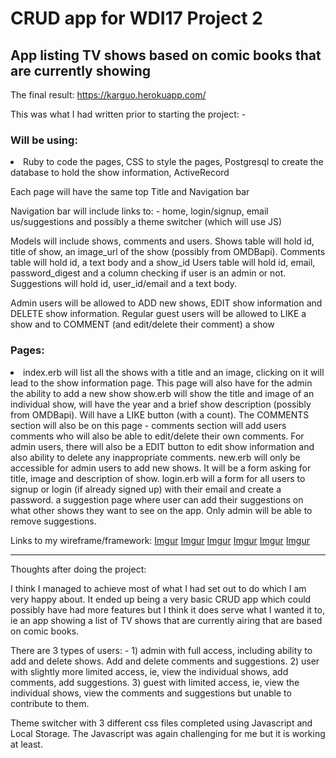 <h1>CRUD app for WDI17 Project 2</h1>

<h2>App listing TV shows based on comic books that are currently showing</h2>

The final result:
https://karguo.herokuapp.com/

This was what I had written prior to starting the project: -
<h3>Will be using:</h3>
<li>
Ruby to code the pages,
CSS to style the pages,
Postgresql to create the database to hold the show information,
ActiveRecord
</li>

Each page will have the same top Title and Navigation bar

Navigation bar will include links to: - home, login/signup, email us/suggestions and possibly a theme switcher (which will use JS)

Models will include shows, comments and users. 
Shows table will hold id, title of show, an image_url of the show (possibly from OMDBapi).
Comments table will hold id, a text body and a show_id
Users table will hold id, email, password_digest and a column checking if user is an admin or not.
Suggestions will hold id, user_id/email and a text body. 

Admin users will be allowed to ADD new shows, EDIT show information and DELETE show information.
Regular guest users will be allowed to LIKE a show and to COMMENT (and edit/delete their comment) a show

<h3>Pages:</h3>
<li>
index.erb will list all the shows with a title and an image, clicking on it will lead to the show information page. This page will also have for the admin the ability to add a new show
show.erb will show the title and image of an individual show, will have the year and a brief show description (possibly from OMDBapi). Will have a LIKE button (with a count). The COMMENTS section will also be on this page - comments section will add users comments who will also be able to edit/delete their own comments. For admin users, there will also be a EDIT button to edit show information and also ability to delete any inappropriate comments. 
new.erb will only be accessible for admin users to add new shows. It will be a form asking for title, image and description of show.
login.erb will a form for all users to signup or login (if already signed up) with their email and create a password. 
a suggestion page where user can add their suggestions on what other shows they want to see on the app. Only admin will be able to remove suggestions.
</li>

Links to my wireframe/framework:
[Imgur](https://i.imgur.com/iwUWMpK.jpg)
[Imgur](https://i.imgur.com/Af91piN.jpg)
[Imgur](https://i.imgur.com/5P3yXoI.jpg)
[Imgur](https://i.imgur.com/r0RYvIO.jpg)
[Imgur](https://i.imgur.com/XVB0mOc.jpg)
[Imgur](https://i.imgur.com/SSY7I39.jpg)
____________________________

Thoughts after doing the project:

I think I managed to achieve most of what I had set out to do which I am very happy about. It ended up being a very basic CRUD app which could possibly have had more features but I think it does serve what I wanted it to, ie an app showing a list of TV shows that are currently airing that are based on comic books. 

There are 3 types of users: - 1) admin with full access, including ability to add and delete shows. Add and delete comments and suggestions. 2) user with slightly more limited access, ie, view the individual shows, add comments, add suggestions. 3) guest with limited access, ie, view the individual shows, view the comments and suggestions but unable to contribute to them. 

Theme switcher with 3 different css files completed using Javascript and Local Storage. The Javascript was again challenging for me but it is working at least. 
